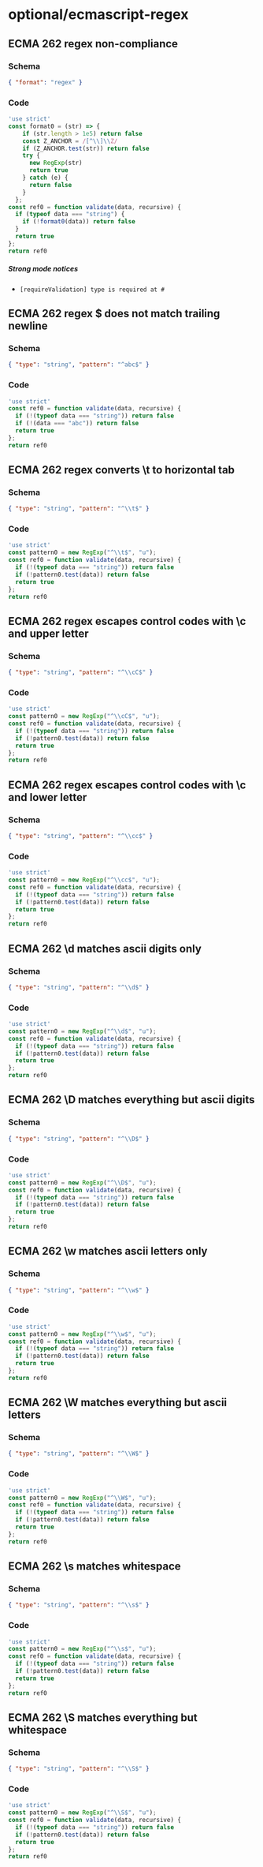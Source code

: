 # optional/ecmascript-regex

## ECMA 262 regex non-compliance

### Schema

```json
{ "format": "regex" }
```

### Code

```js
'use strict'
const format0 = (str) => {
    if (str.length > 1e5) return false
    const Z_ANCHOR = /[^\\]\\Z/
    if (Z_ANCHOR.test(str)) return false
    try {
      new RegExp(str)
      return true
    } catch (e) {
      return false
    }
  };
const ref0 = function validate(data, recursive) {
  if (typeof data === "string") {
    if (!format0(data)) return false
  }
  return true
};
return ref0
```

##### Strong mode notices

 * `[requireValidation] type is required at #`


## ECMA 262 regex $ does not match trailing newline

### Schema

```json
{ "type": "string", "pattern": "^abc$" }
```

### Code

```js
'use strict'
const ref0 = function validate(data, recursive) {
  if (!(typeof data === "string")) return false
  if (!(data === "abc")) return false
  return true
};
return ref0
```


## ECMA 262 regex converts \t to horizontal tab

### Schema

```json
{ "type": "string", "pattern": "^\\t$" }
```

### Code

```js
'use strict'
const pattern0 = new RegExp("^\\t$", "u");
const ref0 = function validate(data, recursive) {
  if (!(typeof data === "string")) return false
  if (!pattern0.test(data)) return false
  return true
};
return ref0
```


## ECMA 262 regex escapes control codes with \c and upper letter

### Schema

```json
{ "type": "string", "pattern": "^\\cC$" }
```

### Code

```js
'use strict'
const pattern0 = new RegExp("^\\cC$", "u");
const ref0 = function validate(data, recursive) {
  if (!(typeof data === "string")) return false
  if (!pattern0.test(data)) return false
  return true
};
return ref0
```


## ECMA 262 regex escapes control codes with \c and lower letter

### Schema

```json
{ "type": "string", "pattern": "^\\cc$" }
```

### Code

```js
'use strict'
const pattern0 = new RegExp("^\\cc$", "u");
const ref0 = function validate(data, recursive) {
  if (!(typeof data === "string")) return false
  if (!pattern0.test(data)) return false
  return true
};
return ref0
```


## ECMA 262 \d matches ascii digits only

### Schema

```json
{ "type": "string", "pattern": "^\\d$" }
```

### Code

```js
'use strict'
const pattern0 = new RegExp("^\\d$", "u");
const ref0 = function validate(data, recursive) {
  if (!(typeof data === "string")) return false
  if (!pattern0.test(data)) return false
  return true
};
return ref0
```


## ECMA 262 \D matches everything but ascii digits

### Schema

```json
{ "type": "string", "pattern": "^\\D$" }
```

### Code

```js
'use strict'
const pattern0 = new RegExp("^\\D$", "u");
const ref0 = function validate(data, recursive) {
  if (!(typeof data === "string")) return false
  if (!pattern0.test(data)) return false
  return true
};
return ref0
```


## ECMA 262 \w matches ascii letters only

### Schema

```json
{ "type": "string", "pattern": "^\\w$" }
```

### Code

```js
'use strict'
const pattern0 = new RegExp("^\\w$", "u");
const ref0 = function validate(data, recursive) {
  if (!(typeof data === "string")) return false
  if (!pattern0.test(data)) return false
  return true
};
return ref0
```


## ECMA 262 \W matches everything but ascii letters

### Schema

```json
{ "type": "string", "pattern": "^\\W$" }
```

### Code

```js
'use strict'
const pattern0 = new RegExp("^\\W$", "u");
const ref0 = function validate(data, recursive) {
  if (!(typeof data === "string")) return false
  if (!pattern0.test(data)) return false
  return true
};
return ref0
```


## ECMA 262 \s matches whitespace

### Schema

```json
{ "type": "string", "pattern": "^\\s$" }
```

### Code

```js
'use strict'
const pattern0 = new RegExp("^\\s$", "u");
const ref0 = function validate(data, recursive) {
  if (!(typeof data === "string")) return false
  if (!pattern0.test(data)) return false
  return true
};
return ref0
```


## ECMA 262 \S matches everything but whitespace

### Schema

```json
{ "type": "string", "pattern": "^\\S$" }
```

### Code

```js
'use strict'
const pattern0 = new RegExp("^\\S$", "u");
const ref0 = function validate(data, recursive) {
  if (!(typeof data === "string")) return false
  if (!pattern0.test(data)) return false
  return true
};
return ref0
```

